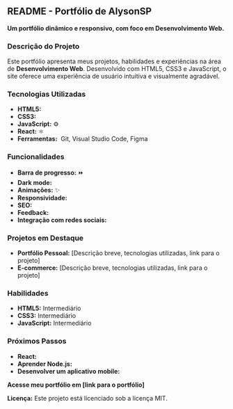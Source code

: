 ## README - Portfólio de AlysonSP

**Um portfólio dinâmico e responsivo, com foco em Desenvolvimento Web.**

### Descrição do Projeto
Este portfólio apresenta meus projetos, habilidades e experiências na área de **Desenvolvimento Web**. Desenvolvido com HTML5, CSS3 e JavaScript, o site oferece uma experiência de usuário intuitiva e visualmente agradável.

### Tecnologias Utilizadas
* **HTML5:** 
* **CSS3:** 
* **JavaScript:** ⚙️
* **React:** ⚛️
* **Ferramentas:** ️ Git,  Visual Studio Code,  Figma

### Funcionalidades
* **Barra de progresso:** ⏩
* **Dark mode:** 
* **Animações:** ✨
* **Responsividade:** 
* **SEO:** 
* **Feedback:** 
* **Integração com redes sociais:** 

### Projetos em Destaque
* **Portfólio Pessoal:**  [Descrição breve, tecnologias utilizadas, link para o projeto]
* **E-commerce:**  [Descrição breve, tecnologias utilizadas, link para o projeto]

### Habilidades
* **HTML5:** Intermediário
* **CSS3:** Intermediário
* **JavaScript:** Intermediário


### Próximos Passos
* **React:**
* **Aprender Node.js:** 
* **Desenvolver um aplicativo mobile:** 

**Acesse meu portfólio em [link para o portfólio]**


**Licença:**
Este projeto está licenciado sob a licença MIT.